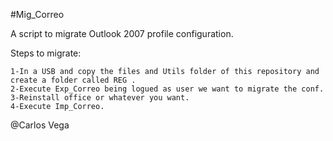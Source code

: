 #Mig_Correo

A script to migrate Outlook 2007 profile configuration.

Steps to migrate:

    1-In a USB and copy the files and Utils folder of this repository and create a folder called REG .
    2-Execute Exp_Correo being logued as user we want to migrate the conf.
    3-Reinstall office or whatever you want.
    4-Execute Imp_Correo.

@Carlos Vega

